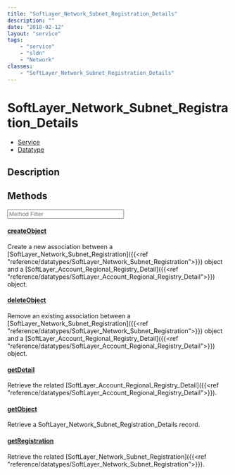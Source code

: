 ```yaml
---
title: "SoftLayer_Network_Subnet_Registration_Details"
description: ""
date: "2018-02-12"
layout: "service"
tags:
    - "service"
    - "sldn"
    - "Network"
classes:
    - "SoftLayer_Network_Subnet_Registration_Details"
---
```

# SoftLayer_Network_Subnet_Registration_Details
<div id='service-datatype'>
    <ul id='sldn-reference-tabs'>
    <li id='service'> <a href='/reference/services/SoftLayer_Network_Subnet_Registration_Details' >Service</a></li>    <li id='datatype'> <a href='/reference/datatypes/SoftLayer_Network_Subnet_Registration_Details' >Datatype</a></li>
    </ul>
</div>

## Description




        
<div id="properties" class="content service-content">

## Methods

<div class="view-filters">
    <div class="clearfix">
        <div class="search-input-box">
            <input placeholder="Method Filter" onkeyup="titleSearch(inputId='edit-combine', divId='method-div', elementClass='method-row')" 
                type="text" id="edit-combine" value="" size="30" maxlength="128" class="form-text">
        </div>
    </div>
</div>

<div id="method-div">

<div class="method-row">

#### [createObject](/reference/services/SoftLayer_Network_Subnet_Registration_Details/createObject)
Create a new association between a [SoftLayer_Network_Subnet_Registration]({{<ref "reference/datatypes/SoftLayer_Network_Subnet_Registration">}}) object and a [SoftLayer_Account_Regional_Registry_Detail]({{<ref "reference/datatypes/SoftLayer_Account_Regional_Registry_Detail">}}) object. 
</div>

<div class="method-row">

#### [deleteObject](/reference/services/SoftLayer_Network_Subnet_Registration_Details/deleteObject)
Remove an existing association between a [SoftLayer_Network_Subnet_Registration]({{<ref "reference/datatypes/SoftLayer_Network_Subnet_Registration">}}) object and a [SoftLayer_Account_Regional_Registry_Detail]({{<ref "reference/datatypes/SoftLayer_Account_Regional_Registry_Detail">}}) object. 
</div>

<div class="method-row">

#### [getDetail](/reference/services/SoftLayer_Network_Subnet_Registration_Details/getDetail)
Retrieve the related [SoftLayer_Account_Regional_Registry_Detail]({{<ref "reference/datatypes/SoftLayer_Account_Regional_Registry_Detail">}}).
</div>

<div class="method-row">

#### [getObject](/reference/services/SoftLayer_Network_Subnet_Registration_Details/getObject)
Retrieve a SoftLayer_Network_Subnet_Registration_Details record.
</div>

<div class="method-row">

#### [getRegistration](/reference/services/SoftLayer_Network_Subnet_Registration_Details/getRegistration)
Retrieve the related [SoftLayer_Network_Subnet_Registration]({{<ref "reference/datatypes/SoftLayer_Network_Subnet_Registration">}}).
</div>
</div>

</div>

